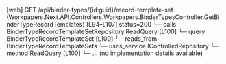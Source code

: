 [web] GET /api/binder-types/{id:guid}/record-template-set  (Workpapers.Next.API.Controllers.Workpapers.BinderTypesController.GetBinderTypeRecordTemplates)  [L94–L107] status=200
  └─ calls BinderTypeRecordTemplateSetRepository.ReadQuery [L100]
  └─ query BinderTypeRecordTemplateSet [L100]
    └─ reads_from BinderTypeRecordTemplateSets
  └─ uses_service IControlledRepository<BinderTypeRecordTemplateSet>
    └─ method ReadQuery [L100]
      └─ ... (no implementation details available)

